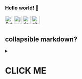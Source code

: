 ### Hello world! 👋

<img align="left" alt="Python" width="26px" src="https://img.icons8.com/color/48/000000/python.png" />
<img align="left" alt="javascript" width="26px" src="https://img.icons8.com/color/48/000000/javascript.png" />
<img align="left" alt="docker" width="26px" src="https://img.icons8.com/color/48/000000/docker.png" />
<img align="left" alt="git" width="26px" src="https://img.icons8.com/color/48/000000/git.png" />



<br />
<br />

 





## collapsible markdown?

<details>
<summary>

# CLICK ME
</summary>
<p>

#### yes, even hidden code blocks!

```python
print("hello world!")























Here are some ideas to get you started:
- 🔭 I’m currently working on my first unity 2D game.
- 🤔 I'm looking to contribute on some open source projects, ideas?
 
- 🔭 I’m currently working on ...
- 🌱 I’m currently learning ...
- 👯 I’m looking to collaborate on ...
- 🤔 I’m looking for help with ...
- 💬 Ask me about ...

- 😄 Pronouns: ...
- ⚡ Fun fact: ...


<img align="left" alt="console" width="26px" src="https://img.icons8.com/material-rounded/24/000000/console.png" />
<img align="left" alt="vim" width="26px" src="https://api.iconify.design/logos-vim.svg" />
-->
